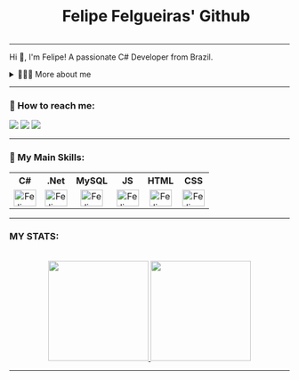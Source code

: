<div id="user-content-toc">
  <ul align="center">
    <summary><h1 style="display: inline-block">Felipe Felgueiras' Github</h1></summary>
</div>

<hr>

Hi 👋, I'm Felipe! A passionate C# Developer from Brazil.

<details>
  <summary>👨🏻‍💻 More about me</summary>

  - 💬 I am 30 years old, currently living in São Paulo, Brazil. I have fluency in English and searching for my first job experience with C# Development.

  - 🖥️ Technology Student at Estacio - System Development Analysis (currently studying).

  - 🕹️ I love swimming, watching movies, playing video games and board games. I believe that our personal interests contribute to a more refined perception of things and problem-solving.
</details>

<hr>

### 🔎 How to reach me:

  <a href = "mailto:felipe.felgueiras1@gmail.com"><img src="https://img.shields.io/badge/-Gmail-%23333?style=for-the-badge&logo=gmail&logoColor=white" target="_blank"></a>
  <a href="https://www.linkedin.com/in/felipe-felgueiras-0784451a3/" target="_blank"><img src="https://img.shields.io/badge/-LinkedIn-%230077B5?style=for-the-badge&logo=linkedin&logoColor=white" target="_blank"></a>
  <a href = "https://www.instagram.com/felgueirasfelipe/"><img src="https://img.shields.io/badge/Instagram-E4405F?style=for-the-badge&logo=instagram&logoColor=white"></a>

<hr>


### 🤖 My Main Skills:

<table style="text-align: center">        
    <tr>
          <th>C#</th>
          <th>.Net</th>
          <th>MySQL</th>
          <th>JS</th>
          <th>HTML</th>
          <th>CSS</th>
      
   </tr>
   <tr>    
        <td><img align="center" alt="Felipe-C#" height="30" width="40" src="https://cdn.jsdelivr.net/gh/devicons/devicon/icons/csharp/csharp-original.svg"></td>
        <td><img align="center" alt="Felipe-.Net" height="30" width="40" src="https://cdn.jsdelivr.net/gh/devicons/devicon/icons/dot-net/dot-net-original-wordmark.svg"></td>
        <td><img align="center" alt="Felipe-MySQL" height="30" width="40" src="https://cdn.jsdelivr.net/gh/devicons/devicon/icons/mysql/mysql-original-wordmark.svg"></td>
        <td><img align="center" alt="Felipe-JS" height="30" width="40" src="https://cdn.jsdelivr.net/gh/devicons/devicon/icons/javascript/javascript-original.svg"></td>
        <td><img align="center" alt="Felipe-HTML" height="30" width="40" src="https://cdn.jsdelivr.net/gh/devicons/devicon/icons/html5/html5-original.svg"></td>
        <td><img align="center" alt="Felipe-CSS" height="30" width="40" src="https://cdn.jsdelivr.net/gh/devicons/devicon/icons/css3/css3-original.svg"></td>
            
  </tr>
</table>

<hr>

### MY STATS: <br>
<section>  
        <br>
      <div align="center">
        <a href="https://github.com/FelipeFelgueiras">
        <img height="180em" src="https://github-readme-stats.vercel.app/api?username=FelipeFelgueiras&show_icons=true&theme=highcontrast&include_all_commits=false&count_private=true"/>
        <img height="180em" src="https://github-readme-stats.vercel.app/api/top-langs/?username=FelipeFelgueiras&layout=compact&langs_count=7&theme=highcontrast"/>
      </div>  
</section>
  <hr>
